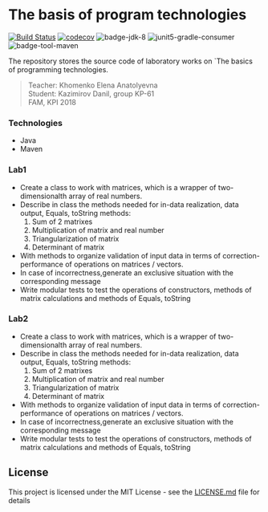 # The basis of program technologies
[![Build Status][travis-master]](https://travis-ci.org/ZulusK/basis-of-program-technology)
[![codecov][codecov-master]](https://codecov.io/gh/ZulusK/basis-of-program-technology)
![badge-jdk-8]
![junit5-gradle-consumer][badge-junit-jupiter]
![badge-tool-maven]

The repository stores the source code of laboratory works on `The basics of programming technologies.  
> Teacher: Khomenko Elena Anatolyevna   
> Student: Kazimirov Danil, group KP-61   
> FAM, KPI 2018 
### Technologies
* Java
* Maven
### Lab1
- Create a class to work with matrices, which is a wrapper of two-dimensionalth array of real numbers.
- Describe in class the methods needed for in-data realization, data output, Equals, toString methods:
	1. Sum of 2 matrixes
	2. Multiplication of matrix and real number
	3. Triangularization of matrix
	4. Determinant of matrix
- With methods to organize validation of input data in terms of correction-performance of operations on matrices / vectors. 
- In case of incorrectness,generate an exclusive situation with the corresponding message
- Write modular tests to test the operations of constructors, methods of matrix
calculations and methods of Equals, toString
### Lab2
- Create a class to work with matrices, which is a wrapper of two-dimensionalth array of real numbers.
- Describe in class the methods needed for in-data realization, data output, Equals, toString methods:
	1. Sum of 2 matrixes
	2. Multiplication of matrix and real number
	3. Triangularization of matrix
	4. Determinant of matrix
- With methods to organize validation of input data in terms of correction-performance of operations on matrices / vectors. 
- In case of incorrectness,generate an exclusive situation with the corresponding message
- Write modular tests to test the operations of constructors, methods of matrix
calculations and methods of Equals, toString

## License
This project is licensed under the MIT License - see the [LICENSE.md](LICENSE.md) file for details

[badge-junit-jupiter]: https://img.shields.io/badge/junit-jupiter-green.svg "JUnit Jupiter Engine"
[badge-jdk-8]: https://img.shields.io/badge/jdk-8-yellow.svg "JDK-8"
[badge-tool-maven]: https://img.shields.io/badge/tool-maven-0440af.svg "Maven wrapper included"
[codecov-master]: https://codecov.io/gh/ZulusK/basis-of-program-technology/branch/master/graph/badge.svg "Code coverage master"
[travis-master]: https://travis-ci.org/ZulusK/basis-of-program-technology.svg?branch=master "Travis CI build status"

